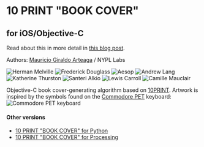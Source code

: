 # 10 PRINT "BOOK COVER"
## for iOS/Objective-C

Read about this in more detail in [this blog post](http://www.nypl.org/blog/2014/09/03/generative-ebook-covers).

Authors: [Mauricio Giraldo Arteaga] / NYPL Labs

![Herman Melville](https://github.com/mgiraldo/tenprintcover-ios/raw/master/example/example1.png)
![Frederick Douglass](https://github.com/mgiraldo/tenprintcover-ios/raw/master/example/example2.png)
![Aesop](https://github.com/mgiraldo/tenprintcover-ios/raw/master/example/example3.png)
![Andrew Lang](https://github.com/mgiraldo/tenprintcover-ios/raw/master/example/example4.png)
![Katherine Thurston](https://github.com/mgiraldo/tenprintcover-ios/raw/master/example/example5.png)
![Santeri Alkio](https://github.com/mgiraldo/tenprintcover-ios/raw/master/example/example6.png)
![Lewis Carroll](https://github.com/mgiraldo/tenprintcover-ios/raw/master/example/example7.png)
![Camille Mauclair](https://github.com/mgiraldo/tenprintcover-ios/raw/master/example/example8.png)

Objective-C book cover-generating algorithm based on [10PRINT](http://10print.org/). Artwork is inspired by the symbols found on the [Commodore PET](https://en.wikipedia.org/wiki/Commodore_PET) keyboard: ![Commodore PET keyboard](https://upload.wikimedia.org/wikipedia/commons/thumb/5/5d/PET_2001_Series-IMG_1724.JPG/1280px-PET_2001_Series-IMG_1724.JPG)

#### Other versions
- [10 PRINT "BOOK COVER" for Python]
- [10 PRINT "BOOK COVER" for Processing]

[10 PRINT "BOOK COVER" for Python]: https://github.com/mgiraldo/tenprintcover-py
[10 PRINT "BOOK COVER" for Processing]: https://github.com/mgiraldo/tenprintcover-p5
[Mauricio Giraldo Arteaga]: https://twitter.com/mgiraldo
